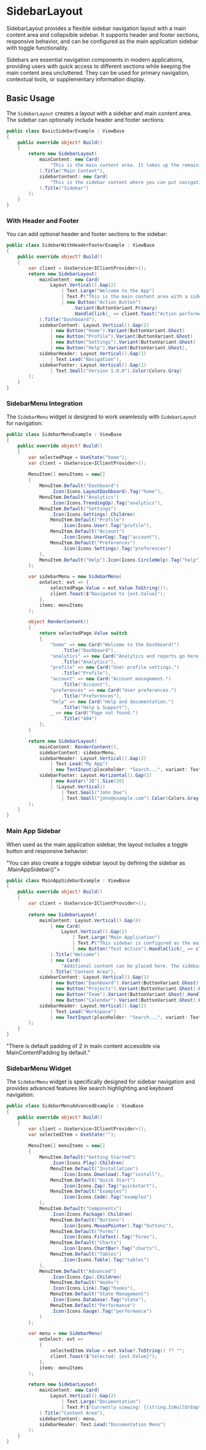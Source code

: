 # SidebarLayout

<Ingress>
SidebarLayout provides a flexible sidebar navigation layout with a main content area and collapsible sidebar. It supports header and footer sections, responsive behavior, and can be configured as the main application sidebar with toggle functionality.
</Ingress>

Sidebars are essential navigation components in modern applications, providing users with quick access to different sections while keeping the main content area uncluttered. They can be used for primary navigation, contextual tools, or supplementary information display.

## Basic Usage

The `SidebarLayout` creates a layout with a sidebar and main content area. The sidebar can optionally include header and footer sections:

```csharp demo-tabs
public class BasicSidebarExample : ViewBase
{
    public override object? Build()
    {
        return new SidebarLayout(
            mainContent: new Card(
                "This is the main content area. It takes up the remaining space after the sidebar."
            ).Title("Main Content"),
            sidebarContent: new Card(
                "This is the sidebar content where you can put navigation, menus, or other controls."
            ).Title("Sidebar")
        );
    }
}
```

### With Header and Footer

You can add optional header and footer sections to the sidebar:

```csharp demo-tabs
public class SidebarWithHeaderFooterExample : ViewBase
{
    public override object? Build()
    {
        var client = UseService<IClientProvider>();
        return new SidebarLayout(
            mainContent: new Card(
                Layout.Vertical().Gap(2)
                    | Text.Large("Welcome to the App")
                    | Text.P("This is the main content area with a sidebar navigation.")
                    | new Button("Action Button")
                        .Variant(ButtonVariant.Primary)
                        .HandleClick(_ => client.Toast("Action performed!"))
            ).Title("Dashboard"),
            sidebarContent: Layout.Vertical().Gap(2)
                | new Button("Home").Variant(ButtonVariant.Ghost)
                | new Button("Profile").Variant(ButtonVariant.Ghost)
                | new Button("Settings").Variant(ButtonVariant.Ghost)
                | new Button("Help").Variant(ButtonVariant.Ghost),
            sidebarHeader: Layout.Vertical().Gap(1)
                | Text.Lead("Navigation"),
            sidebarFooter: Layout.Vertical().Gap(1)
                | Text.Small("Version 1.0.0").Color(Colors.Gray)
        );
    }
}
```

### SidebarMenu Integration

The `SidebarMenu` widget is designed to work seamlessly with `SidebarLayout` for navigation:

```csharp demo-tabs
public class SidebarMenuExample : ViewBase
{
    public override object? Build()
    {
        var selectedPage = UseState("home");
        var client = UseService<IClientProvider>();
        
        MenuItem[] menuItems = new[]
        {
            MenuItem.Default("Dashboard")
                .Icon(Icons.LayoutDashboard).Tag("home"),
            MenuItem.Default("Analytics")
                .Icon(Icons.TrendingUp).Tag("analytics"),
            MenuItem.Default("Settings")
                .Icon(Icons.Settings).Children(
                MenuItem.Default("Profile")
                    .Icon(Icons.User).Tag("profile"),
                MenuItem.Default("Account")
                    .Icon(Icons.UserCog).Tag("account"),
                MenuItem.Default("Preferences")
                    .Icon(Icons.Settings).Tag("preferences")
            ),
            MenuItem.Default("Help").Icon(Icons.CircleHelp).Tag("help")
        };

        var sidebarMenu = new SidebarMenu(
            onSelect: evt => {
                selectedPage.Value = evt.Value.ToString()!;
                client.Toast($"Navigated to {evt.Value}");
            },
            items: menuItems
        );

        object RenderContent()
        {
            return selectedPage.Value switch
            {
                "home" => new Card("Welcome to the Dashboard!")
                    .Title("Dashboard"),
                "analytics" => new Card("Analytics and reports go here.")
                    .Title("Analytics"),
                "profile" => new Card("User profile settings.")
                    .Title("Profile"),
                "account" => new Card("Account management.")
                    .Title("Account"),
                "preferences" => new Card("User preferences.")
                    .Title("Preferences"),
                "help" => new Card("Help and documentation.")
                    .Title("Help & Support"),
                _ => new Card("Page not found.")
                    .Title("404")
            };
        }

        return new SidebarLayout(
            mainContent: RenderContent(),
            sidebarContent: sidebarMenu,
            sidebarHeader: Layout.Vertical().Gap(2)
                | Text.Lead("My App")
                | new TextInput(placeholder: "Search...", variant: TextInputs.Search),
            sidebarFooter: Layout.Horizontal().Gap(2)
                | new Avatar("JD").Size(20)
                | (Layout.Vertical()
                    | Text.Small("John Doe")
                    | Text.Small("john@example.com").Color(Colors.Gray))
        );
    }
}
```

### Main App Sidebar

When used as the main application sidebar, the layout includes a toggle button and responsive behavior:

<Callout Type="tip">
"You can also create a toggle sidebar layout by defining the sidebar as .MainAppSidebar()">
</Callout>

```csharp demo-tabs
public class MainAppSidebarExample : ViewBase
{
    public override object? Build()
    {
        var client = UseService<IClientProvider>();
        
        return new SidebarLayout(
            mainContent: Layout.Vertical().Gap(4)
                | new Card(
                    Layout.Vertical().Gap(2)
                        | Text.Large("Main Application")
                        | Text.P("This sidebar is configured as the main app sidebar with toggle functionality.")
                        | new Button("Test Action").HandleClick(_ => client.Toast("Action performed!"))
                ).Title("Welcome")
                | new Card(
                    "Additional content can be placed here. The sidebar will automatically collapse on smaller screens."
                ).Title("Content Area"),
            sidebarContent: Layout.Vertical().Gap(1)
                | new Button("Dashboard").Variant(ButtonVariant.Ghost).HandleClick(_ => client.Toast("Dashboard"))
                | new Button("Projects").Variant(ButtonVariant.Ghost).HandleClick(_ => client.Toast("Projects"))
                | new Button("Team").Variant(ButtonVariant.Ghost).HandleClick(_ => client.Toast("Team"))
                | new Button("Calendar").Variant(ButtonVariant.Ghost).HandleClick(_ => client.Toast("Calendar")),
            sidebarHeader: Layout.Vertical().Gap(2)
                | Text.Lead("Workspace")
                | new TextInput(placeholder: "Search...", variant: TextInputs.Search)
        ); 
    }
}
```

<Callout Type="tip">
"There is default padding of 2 in main content accessible via MainContentPadding by default."
</Callout>

### SidebarMenu Widget

The `SidebarMenu` widget is specifically designed for sidebar navigation and provides advanced features like search highlighting and keyboard navigation:

```csharp demo-tabs
public class SidebarMenuAdvancedExample : ViewBase
{
    public override object? Build()
    {
        var client = UseService<IClientProvider>();
        var selectedItem = UseState("");
        
        MenuItem[] menuItems = new[]
        {
            MenuItem.Default("Getting Started")
                .Icon(Icons.Play).Children(
                MenuItem.Default("Installation")
                    .Icon(Icons.Download).Tag("install"),
                MenuItem.Default("Quick Start")
                    .Icon(Icons.Zap).Tag("quickstart"),
                MenuItem.Default("Examples")
                    .Icon(Icons.Code).Tag("examples")
            ),
            MenuItem.Default("Components")
                .Icon(Icons.Package).Children(
                MenuItem.Default("Buttons")
                    .Icon(Icons.MousePointer).Tag("buttons"),
                MenuItem.Default("Forms")
                    .Icon(Icons.FileText).Tag("forms"),
                MenuItem.Default("Charts")
                    .Icon(Icons.ChartBar).Tag("charts"),
                MenuItem.Default("Tables")
                    .Icon(Icons.Table).Tag("tables")
            ),
            MenuItem.Default("Advanced")
                .Icon(Icons.Cpu).Children(
                MenuItem.Default("Hooks")
                .Icon(Icons.Link).Tag("hooks"),
                MenuItem.Default("State Management")
                .Icon(Icons.Database).Tag("state"),
                MenuItem.Default("Performance")
                .Icon(Icons.Gauge).Tag("performance")
            )
        };

        var menu = new SidebarMenu(
            onSelect: evt =>
            {
                selectedItem.Value = evt.Value?.ToString() ?? "";
                client.Toast($"Selected: {evt.Value}");
            },
            items: menuItems
        );

        return new SidebarLayout(
            mainContent: new Card(
                Layout.Vertical().Gap(2)
                    | Text.Large("Documentation")
                    | Text.P($"Currently viewing: {(string.IsNullOrEmpty(selectedItem.Value) ? "None" : selectedItem.Value)}")
            ).Title("Content Area"),
            sidebarContent: menu,
            sidebarHeader: Text.Lead("Documentation Menu")
        );
    }
}
```

 <WidgetDocs Type="Ivy.SidebarLayout" ExtensionTypes="Ivy.SidebarLayoutExtensions" SourceUrl="https://github.com/Ivy-Interactive/Ivy-Framework/blob/main/Ivy/Widgets/Layouts/SidebarLayout.cs"/>
